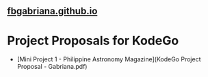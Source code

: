 ## [fbgabriana.github.io](https://fbgabriana.github.io/)

# Project Proposals for KodeGo

* [Mini Project 1 - Philippine Astronomy Magazine](KodeGo Project Proposal - Gabriana.pdf)
